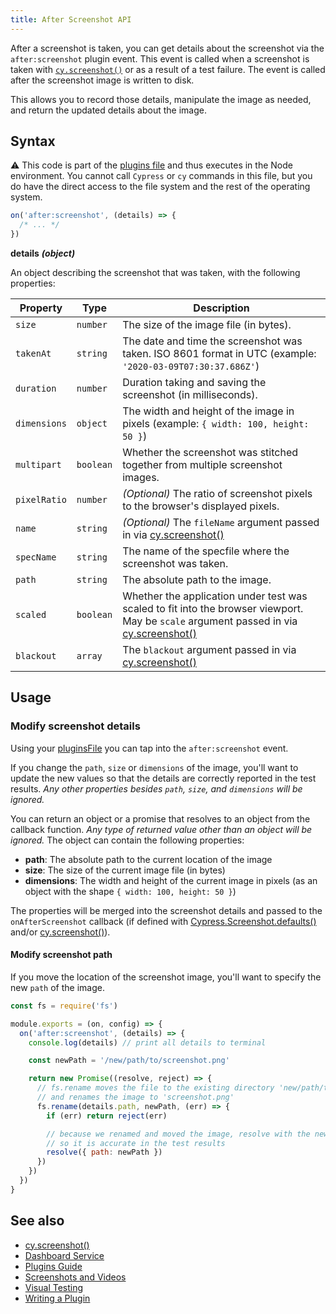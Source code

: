 ```yaml
---
title: After Screenshot API
---
```


After a screenshot is taken, you can get details about the screenshot via the
`after:screenshot` plugin event. This event is called when a screenshot is taken
with [`cy.screenshot()`](/api/commands/screenshot) or as a result of a test
failure. The event is called after the screenshot image is written to disk.

This allows you to record those details, manipulate the image as needed, and
return the updated details about the image.

## Syntax

<Alert type="warning">

⚠️ This code is part of the
[plugins file](/guides/core-concepts/writing-and-organizing-tests#Plugin-files)
and thus executes in the Node environment. You cannot call `Cypress` or `cy`
commands in this file, but you do have the direct access to the file system and
the rest of the operating system.

</Alert>

```js
on('after:screenshot', (details) => {
  /* ... */
})
```

**<Icon name="angle-right"></Icon> details** **_(object)_**

An object describing the screenshot that was taken, with the following
properties:

| Property     | Type      | Description                                                                                                                                                                 |
| ------------ | --------- | --------------------------------------------------------------------------------------------------------------------------------------------------------------------------- |
| `size`       | `number`  | The size of the image file (in bytes).                                                                                                                                      |
| `takenAt`    | `string`  | The date and time the screenshot was taken. ISO 8601 format in UTC (example: `'2020-03-09T07:30:37.686Z'`)                                                                  |
| `duration`   | `number`  | Duration taking and saving the screenshot (in milliseconds).                                                                                                                |
| `dimensions` | `object`  | The width and height of the image in pixels (example: `{ width: 100, height: 50 }`)                                                                                         |
| `multipart`  | `boolean` | Whether the screenshot was stitched together from multiple screenshot images.                                                                                               |
| `pixelRatio` | `number`  | _(Optional)_ The ratio of screenshot pixels to the browser's displayed pixels.                                                                                              |
| `name`       | `string`  | _(Optional)_ The `fileName` argument passed in via [cy.screenshot()](/api/commands/screenshot#Arguments)                                                                    |
| `specName`   | `string`  | The name of the specfile where the screenshot was taken.                                                                                                                    |
| `path`       | `string`  | The absolute path to the image.                                                                                                                                             |
| `scaled`     | `boolean` | Whether the application under test was scaled to fit into the browser viewport. May be `scale` argument passed in via [cy.screenshot()](/api/commands/screenshot#Arguments) |
| `blackout`   | `array`   | The `blackout` argument passed in via [cy.screenshot()](/api/commands/screenshot#Arguments)                                                                                 |

## Usage

### Modify screenshot details

Using your [pluginsFile](/guides/tooling/plugins-guide) you can tap into the
`after:screenshot` event.

If you change the `path`, `size` or `dimensions` of the image, you'll want to
update the new values so that the details are correctly reported in the test
results. _Any other properties besides `path`, `size`, and `dimensions` will be
ignored._

You can return an object or a promise that resolves to an object from the
callback function. _Any type of returned value other than an object will be
ignored._ The object can contain the following properties:

- **path**: The absolute path to the current location of the image
- **size**: The size of the current image file (in bytes)
- **dimensions**: The width and height of the current image in pixels (as an
  object with the shape `{ width: 100, height: 50 }`)

The properties will be merged into the screenshot details and passed to the
`onAfterScreenshot` callback (if defined with
[Cypress.Screenshot.defaults()](/api/cypress-api/screenshot-api) and/or
[cy.screenshot()](/api/commands/screenshot)).

#### Modify screenshot path

If you move the location of the screenshot image, you'll want to specify the new
`path` of the image.

```js
const fs = require('fs')

module.exports = (on, config) => {
  on('after:screenshot', (details) => {
    console.log(details) // print all details to terminal

    const newPath = '/new/path/to/screenshot.png'

    return new Promise((resolve, reject) => {
      // fs.rename moves the file to the existing directory 'new/path/to'
      // and renames the image to 'screenshot.png'
      fs.rename(details.path, newPath, (err) => {
        if (err) return reject(err)

        // because we renamed and moved the image, resolve with the new path
        // so it is accurate in the test results
        resolve({ path: newPath })
      })
    })
  })
}
```

## See also

- [cy.screenshot()](/api/commands/screenshot)
- [Dashboard Service](/guides/dashboard/introduction)
- [Plugins Guide](/guides/tooling/plugins-guide)
- [Screenshots and Videos](/guides/guides/screenshots-and-videos)
- [Visual Testing](/guides/tooling/visual-testing)
- [Writing a Plugin](/api/plugins/writing-a-plugin)
